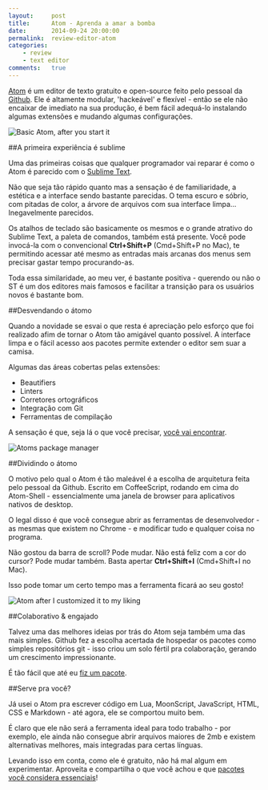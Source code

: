 ```yaml
---
layout:     post
title:      Atom - Aprenda a amar a bomba
date:       2014-09-24 20:00:00
permalink:  review-editor-atom
categories: 
    - review
    - text editor
comments:   true
---
```


<a href="http://atom.io/" target="_blank">Atom</a> é um editor de texto gratuito e open-source feito pelo pessoal da <a href="https://github.com/" target="_blank">Github</a>. Ele é altamente modular, 'hackeável' e flexível - então se ele não encaixar de imediato na sua produção, é bem fácil adequá-lo instalando algumas extensões e mudando algumas configurações.

![Basic Atom, after you start it]({{site.baseurl}}/assets/atom/basic.png)

##A primeira experiência é sublime

Uma das primeiras coisas que qualquer programador vai reparar é como o Atom é parecido com o <a href="http://www.sublimetext.com" target="_blank">Sublime Text</a>.

Não que seja tão rápido quanto mas a sensação é de familiaridade, a estética e a interface sendo bastante parecidas. O tema escuro e sóbrio, com pitadas de color, a árvore de arquivos com sua interface limpa... Inegavelmente parecidos.

Os atalhos de teclado são basicamente os mesmos e o grande atrativo do Sublime Text, a paleta de comandos, também está presente. Você pode invocá-la com o convencional **Ctrl+Shift+P** (Cmd+Shift+P no Mac), te permitindo acessar até mesmo as entradas mais arcanas dos menus sem precisar gastar tempo procurando-as.

Toda essa similaridade, ao meu ver, é bastante positiva - querendo ou não o ST é um dos editores mais famosos e facilitar a transição para os usuários novos é bastante bom.

##Desvendando o átomo

Quando a novidade se esvai o que resta é apreciação pelo esforço que foi realizado afim de tornar o Atom tão amigável quanto possível. A interface limpa e o fácil acesso aos pacotes permite extender o editor sem suar a camisa.

Algumas das áreas cobertas pelas extensões:

- Beautifiers
- Linters
- Corretores ortográficos
- Integração com Git
- Ferramentas de compilação

A sensação é que, seja lá o que você precisar, [você vai encontrar]({{site.baseurl}}/atom-pacotes-recomendados). 

![Atoms package manager]({{site.baseurl}}/assets/atom/package.png)


##Dividindo o átomo

O motivo pelo qual o Atom é tão maleável é a escolha de arquitetura feita pelo pessoal da Github. Escrito em CoffeeScript, rodando em cima do Atom-Shell - essencialmente uma janela de browser para aplicativos nativos de desktop.

O legal disso é que você consegue abrir as ferramentas de desenvolvedor - as mesmas que existem no Chrome - e modificar tudo e qualquer coisa no programa.

Não gostou da barra de scroll? Pode mudar. Não está feliz com a cor do cursor? Pode mudar também. Basta apertar **Ctrl+Shift+I** (Cmd+Shift+I no Mac).

Isso pode tomar um certo tempo mas a ferramenta ficará ao seu gosto!

![Atom after I customized it to my liking]({{site.baseurl}}/assets/atom/custom.png)

##Colaborativo & engajado

Talvez uma das melhores ideias por trás do Atom seja também uma das mais simples. Github fez a escolha acertada de hospedar os pacotes como simples repositórios git - isso criou um solo fértil pra colaboração, gerando um crescimento impressionante.

É tão fácil que até eu <a href="https://atom.io/packages/language-moonscript" target="_blank">fiz um pacote</a>.

##Serve pra você?

Já usei o Atom pra escrever código em Lua, MoonScript, JavaScript, HTML, CSS e Markdown - até agora, ele se comportou muito bem.

É claro que ele não será a ferramenta ideal para todo trabalho - por exemplo, ele ainda não consegue abrir arquivos maiores de 2mb e existem alternativas melhores, mais integradas para certas línguas.

Levando isso em conta, como ele é gratuito, não há mal algum em experimentar.
Aproveita e compartilha o que você achou e que [pacotes você considera essenciais]({{site.baseurl}}/atom-recommended-packages)!